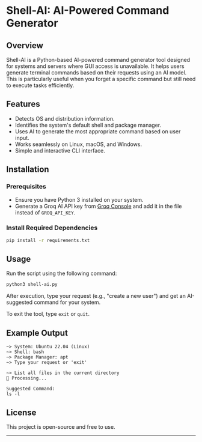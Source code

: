 # Shell-AI: AI-Powered Command Generator

## Overview
Shell-AI is a Python-based AI-powered command generator tool designed for systems and servers where GUI access is unavailable. It helps users generate terminal commands based on their requests using an AI model. This is particularly useful when you forget a specific command but still need to execute tasks efficiently.

## Features
- Detects OS and distribution information.
- Identifies the system's default shell and package manager.
- Uses AI to generate the most appropriate command based on user input.
- Works seamlessly on Linux, macOS, and Windows.
- Simple and interactive CLI interface.

## Installation
### Prerequisites
- Ensure you have Python 3 installed on your system.
- Generate a Groq AI API key from [Groq Console](https://console.groq.com/keys) and add it in the file instead of `GROQ_API_KEY`.

### Install Required Dependencies
```bash
pip install -r requirements.txt
```

## Usage
Run the script using the following command:
```bash
python3 shell-ai.py
```
After execution, type your request (e.g., "create a new user") and get an AI-suggested command for your system.

To exit the tool, type `exit` or `quit`.

## Example Output
```
~> System: Ubuntu 22.04 (Linux)
~> Shell: bash
~> Package Manager: apt
~> Type your request or 'exit'

~> List all files in the current directory
🧠 Processing...

Suggested Command:
ls -l
```

## License
This project is open-source and free to use.

---

